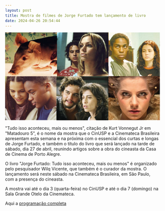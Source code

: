 ```yaml
---
layout: post
title: Mostra de filmes de Jorge Furtado tem lançamento de livro
date: 2024-04-26 20:54:44
---
```

![](/uploads/mostra-jf-pde.jpg)

"Tudo isso aconteceu, mais ou menos", citação de Kurt Vonnegut Jr em "Matadouro 5", é o nome da mostra que o CinUSP e a Cinemateca Brasileira apresentam esta semana e na próxima com o essencial dos curtas e longas de Jorge Furtado, e também o título do livro que será lançado na tarde de sábado, dia 27 de abril, reunindo artigos sobre a obra do cineasta da Casa de Cinema de Porto Alegre.

O livro "Jorge Furtado: Tudo isso aconteceu, mais ou menos" é organizado pelo pesquisador Wilq Vicente, que também é o curador da mostra. O lançamento será neste sábado na Cinemateca Brasileira, em São Paulo, com a presença do cineasta.

A mostra vai até o dia 3 (quarta-feira) no CinUSP e até o dia 7 (domingo) na Sala Grande Otelo da Cinemateca.

Aqui a [programação completa](https://www.cinemateca.org.br/series/mostra-jorge-furtado-tudo-isso-aconteceu-mais-ou-menos/)